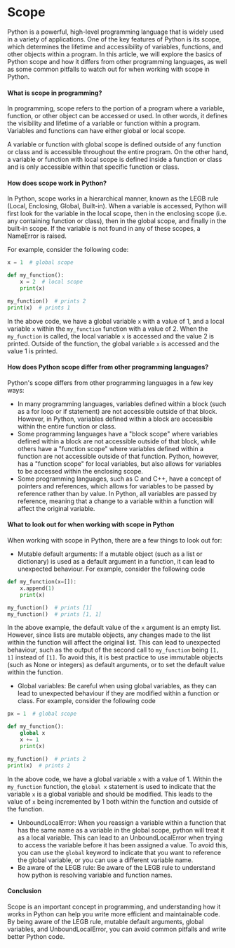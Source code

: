 # Scope

Python is a powerful, high-level programming language that is widely used in a variety of applications. One of the key features of Python is its scope, which determines the lifetime and accessibility of variables, functions, and other objects within a program. In this article, we will explore the basics of Python scope and how it differs from other programming languages, as well as some common pitfalls to watch out for when working with scope in Python.

#### What is scope in programming?

In programming, scope refers to the portion of a program where a variable, function, or other object can be accessed or used. In other words, it defines the visibility and lifetime of a variable or function within a program. Variables and functions can have either global or local scope.

A variable or function with global scope is defined outside of any function or class and is accessible throughout the entire program. On the other hand, a variable or function with local scope is defined inside a function or class and is only accessible within that specific function or class.

#### How does scope work in Python?

In Python, scope works in a hierarchical manner, known as the LEGB rule (Local, Enclosing, Global, Built-in). When a variable is accessed, Python will first look for the variable in the local scope, then in the enclosing scope (i.e. any containing function or class), then in the global scope, and finally in the built-in scope. If the variable is not found in any of these scopes, a NameError is raised.

For example, consider the following code:

```python
x = 1  # global scope

def my_function():
    x = 2  # local scope
    print(x)

my_function()  # prints 2
print(x)  # prints 1
```

In the above code, we have a global variable `x` with a value of 1, and a local variable `x` within the `my_function` function with a value of 2. When the `my_function` is called, the local variable `x` is accessed and the value 2 is printed. Outside of the function, the global variable `x` is accessed and the value 1 is printed.

#### How does Python scope differ from other programming languages?

Python's scope differs from other programming languages in a few key ways:

* In many programming languages, variables defined within a block (such as a for loop or if statement) are not accessible outside of that block. However, in Python, variables defined within a block are accessible within the entire function or class.
* Some programming languages have a "block scope" where variables defined within a block are not accessible outside of that block, while others have a "function scope" where variables defined within a function are not accessible outside of that function. Python, however, has a "function scope" for local variables, but also allows for variables to be accessed within the enclosing scope.
* Some programming languages, such as C and C++, have a concept of pointers and references, which allows for variables to be passed by reference rather than by value. In Python, all variables are passed by reference, meaning that a change to a variable within a function will affect the original variable.

#### What to look out for when working with scope in Python

When working with scope in Python, there are a few things to look out for:

* Mutable default arguments: If a mutable object (such as a list or dictionary) is used as a default argument in a function, it can lead to unexpected behaviour. For example, consider the following code

```python
def my_function(x=[]):
    x.append(1)
    print(x)

my_function()  # prints [1]
my_function()  # prints [1, 1]
```

In the above example, the default value of the `x` argument is an empty list. However, since lists are mutable objects, any changes made to the list within the function will affect the original list. This can lead to unexpected behaviour, such as the output of the second call to `my_function` being `[1, 1]` instead of `[1]`. To avoid this, it is best practice to use immutable objects (such as None or integers) as default arguments, or to set the default value within the function.

* Global variables: Be careful when using global variables, as they can lead to unexpected behaviour if they are modified within a function or class. For example, consider the following code

```python
px = 1  # global scope

def my_function():
    global x
    x += 1
    print(x)

my_function()  # prints 2
print(x)  # prints 2
```

In the above code, we have a global variable `x` with a value of 1. Within the `my_function` function, the `global x` statement is used to indicate that the variable `x` is a global variable and should be modified. This leads to the value of `x` being incremented by 1 both within the function and outside of the function.

* UnboundLocalError: When you reassign a variable within a function that has the same name as a variable in the global scope, python will treat it as a local variable. This can lead to an UnboundLocalError when trying to access the variable before it has been assigned a value. To avoid this, you can use the `global` keyword to indicate that you want to reference the global variable, or you can use a different variable name.
* Be aware of the LEGB rule: Be aware of the LEGB rule to understand how python is resolving variable and function names.

#### Conclusion

Scope is an important concept in programming, and understanding how it works in Python can help you write more efficient and maintainable code. By being aware of the LEGB rule, mutable default arguments, global variables, and UnboundLocalError, you can avoid common pitfalls and write better Python code.
